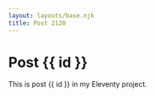 ```yaml
---
layout: layouts/base.njk
title: Post 2120
---
```


# Post {{ id }}

This is post {{ id }} in my Eleventy project.
